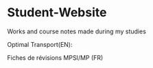# Student-Website
Works and course notes made during my studies

Optimal Transport(EN):

Fiches de révisions MPSI/MP (FR)
